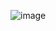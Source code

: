 ![image](https://github.com/heesoo-park/ForCodeKata/assets/80674868/05af57bc-eeb6-4ccf-97b4-2acec9350c73)
